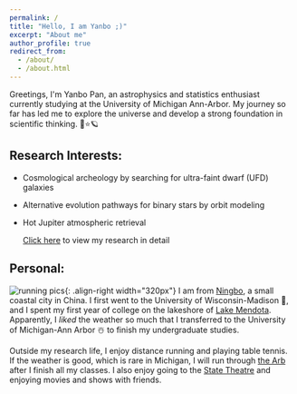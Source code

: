 ```yaml
---
permalink: /
title: "Hello, I am Yanbo ;)"
excerpt: "About me"
author_profile: true
redirect_from: 
  - /about/
  - /about.html
---
```


Greetings, I'm Yanbo Pan, an astrophysics and statistics enthusiast currently studying at the University of Michigan Ann-Arbor. My journey so far has led me to explore the universe and develop a strong foundation in scientific thinking. 🌌⭐🪐

## Research Interests:
- Cosmological archeology by searching for ultra-faint dwarf (UFD) galaxies
- Alternative evolution pathways for binary stars by orbit modeling
- Hot Jupiter atmospheric retrieval

  [Click here](https://yanbopanpi.github.io/yanbo_pan.github.io//publications/) to view my research in detail


## Personal:
![running pics](https://yanbopanpi.github.io/yanbo_pan.github.io//images/marathon.jpg){: .align-right width="320px"}
I am from [Ningbo](https://en.wikipedia.org/wiki/Ningbo), a small coastal city in China. I first went to the University of Wisconsin-Madison 🦡, and I spent my first year of college on the lakeshore of [Lake Mendota](https://lakeshorepreserve.wisc.edu/visit/places/lake-mendota/). Apparently, I *liked* the weather so much that I transferred to the University of Michigan-Ann Arbor ☃️ to finish my undergraduate studies.

Outside my research life, I enjoy distance running and playing table tennis. If the weather is good, which is rare in Michigan, I will run through [the Arb](https://mbgna.umich.edu/nichols-arboretum/) after I finish all my classes. I also enjoy going to the [State Theatre](https://michtheater.org/) and enjoying movies and shows with friends.  



